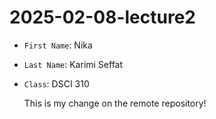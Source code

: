 # 2025-02-08-lecture2

- `First Name`: Nika
- `Last Name`: Karimi Seffat
- `Class`: DSCI 310

  This is my change on the remote repository!
